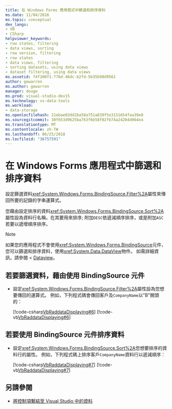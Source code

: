 ```yaml
---
title: 在 Windows Forms 應用程式中篩選和排序資料
ms.date: 11/04/2016
ms.topic: conceptual
dev_langs:
- VB
- CSharp
helpviewer_keywords:
- row states, filtering
- data views, sorting
- row version, filtering
- row states
- data views, filtering
- sorting datasets, using data views
- dataset filtering, using data views
ms.assetid: f4f100f1-776d-46dc-b2fd-5b35b98d9561
author: gewarren
ms.author: gewarren
manager: douge
ms.prod: visual-studio-dev15
ms.technology: vs-data-tools
ms.workload:
- data-storage
ms.openlocfilehash: 21ebae03dd2ba58a751a839f5e3151654faa39e0
ms.sourcegitcommit: 30f653d9625ba763f6b58f02fb74a24204d064ea
ms.translationtype: MT
ms.contentlocale: zh-TW
ms.lasthandoff: 06/25/2018
ms.locfileid: "36757591"
---
```

# <a name="filter-and-sort-data-in-a-windows-forms-application"></a>在 Windows Forms 應用程式中篩選和排序資料
設定篩選資料<xref:System.Windows.Forms.BindingSource.Filter%2A>屬性來傳回所要的記錄的字串運算式。

 您藉由設定排序的資料<xref:System.Windows.Forms.BindingSource.Sort%2A>屬性設為資料行名稱，在其要用來排序; 附加`DESC`依遞減順序排序，或是附加`ASC`若要以遞增順序排序。

> [!NOTE]
>  如果您的應用程式不會使用<xref:System.Windows.Forms.BindingSource>元件，您可以篩選和排序資料，使用<xref:System.Data.DataView>物件。 如需詳細資訊，請參閱 < [Dataview](/dotnet/framework/data/adonet/dataset-datatable-dataview/dataviews)。

## <a name="to-filter-data-by-using-a-bindingsource-component"></a>若要篩選資料，藉由使用 BindingSource 元件

-   設定<xref:System.Windows.Forms.BindingSource.Filter%2A>屬性設為您想要傳回的運算式。 例如，下列程式碼會傳回客戶及`CompanyName`以"B"開頭的：

     [!code-csharp[VbRaddataDisplaying#6](../data-tools/codesnippet/CSharp/filter-and-sort-data-in-a-windows-forms-application_1.cs)]
     [!code-vb[VbRaddataDisplaying#6](../data-tools/codesnippet/VisualBasic/filter-and-sort-data-in-a-windows-forms-application_1.vb)]

## <a name="to-sort-data-by-using-a-bindingsource-component"></a>若要使用 BindingSource 元件排序資料

-   設定<xref:System.Windows.Forms.BindingSource.Sort%2A>您想要排序的資料行的屬性。 例如，下列程式碼上排序客戶`CompanyName`資料行以遞減順序：

     [!code-csharp[VbRaddataDisplaying#7](../data-tools/codesnippet/CSharp/filter-and-sort-data-in-a-windows-forms-application_2.cs)]
     [!code-vb[VbRaddataDisplaying#7](../data-tools/codesnippet/VisualBasic/filter-and-sort-data-in-a-windows-forms-application_2.vb)]

## <a name="see-also"></a>另請參閱

- [將控制項繫結至 Visual Studio 中的資料](../data-tools/bind-controls-to-data-in-visual-studio.md)